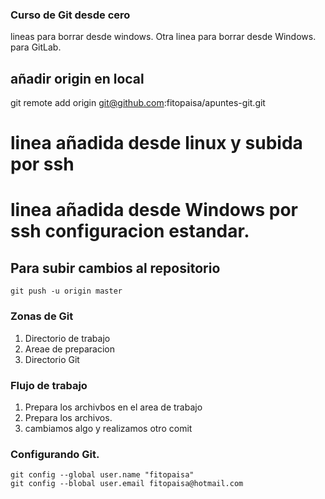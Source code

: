 ### Curso de Git desde cero

lineas para borrar desde windows.
Otra linea para borrar desde Windows. para GitLab.

## añadir origin en local
git remote add origin git@github.com:fitopaisa/apuntes-git.git

# linea añadida desde linux y subida por ssh
# linea añadida desde Windows por ssh configuracion estandar. 

## Para subir cambios al repositorio 
`git push -u origin master`


### Zonas de Git
1. Directorio de trabajo
2. Areae de preparacion
3. Directorio Git


### Flujo de trabajo
1. Prepara los archivbos en el area de trabajo
2. Prepara los archivos.
3. cambiamos algo y realizamos otro comit

### Configurando Git.
```
git config --global user.name "fitopaisa"
git config --blobal user.email fitopaisa@hotmail.com
```

